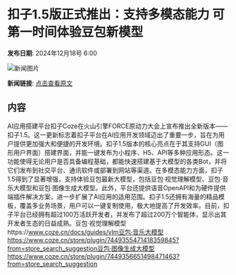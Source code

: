# 扣子1.5版正式推出：支持多模态能力 可第一时间体验豆包新模型

**发布日期**: 2024年12月18号 6:00

![新闻图片](https://upload.chinaz.com/2024/1218/6387012719044206536422697.png)

**新闻链接**: [点击查看原文](https://www.aibase.com/zh/news/14064)

## 内容

AI应用搭建平台扣子Coze在火山引擎FORCE原动力大会上宣布推出全新版本——扣子1.5。这一更新标志着扣子平台在AI应用开发领域迈出了重要一步，旨在为用户提供更加强大和便捷的开发环境。扣子1.5版本的核心亮点在于其支持GUI（图形用户界面）搭建界面，并能一键发布为小程序、H5、API等多种应用形态。这一功能使得无论用户是否具备编程基础，都能快速搭建基于大模型的各类Bot，并将它们发布到社交平台、通讯软件或部署到网站等渠道。在多模态能力方面，扣子1.5得到了显著增强，支持体验豆包最新大模型，包括豆包·视觉理解模型、豆包·音乐大模型和豆包·图像生成大模型。此外，平台还提供语音OpenAPI和为硬件提供端插件解决方案，进一步扩展了AI应用的适用范围。扣子1.5还拥有海量的精品模板，覆盖多业务场景，用户可以一键复制使用，极大地提高了开发效率。目前，扣子平台已经拥有超过100万活跃开发者，并发布了超过200万个智能体，显示出其开发者生态的日益成熟。豆包·视觉理解模型https://www.coze.cn/docs/guides/vlm豆包·音乐大模型https://www.coze.cn/store/plugin/7449355471418359845?from=store_search_suggestion豆包·图像生成大模型https://www.coze.cn/store/plugin/7449356651498471463?from=store_search_suggestion
